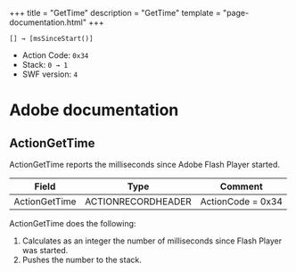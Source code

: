 +++
title = "GetTime"
description = "GetTime"
template = "page-documentation.html"
+++

```
[] → [msSinceStart()]
```

- Action Code: `0x34`
- Stack: `0 → 1`
- SWF version: `4`

# Adobe documentation

## ActionGetTime

ActionGetTime reports the milliseconds since Adobe Flash Player started.

| Field              | Type               | Comment           |
|--------------------|--------------------|-------------------|
| ActionGetTime      | ACTIONRECORDHEADER | ActionCode = 0x34 |

ActionGetTime does the following:
1. Calculates as an integer the number of milliseconds since Flash Player was started.
2. Pushes the number to the stack.
